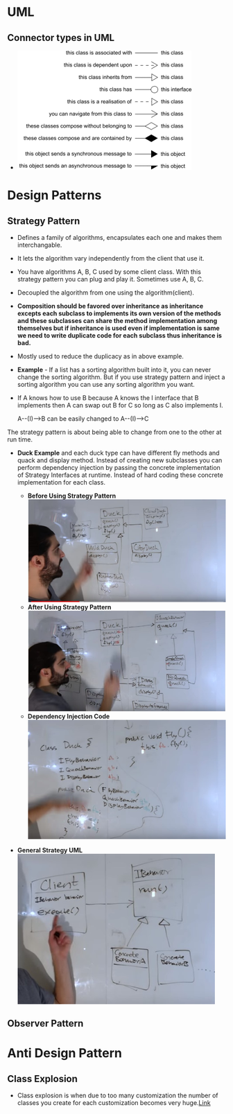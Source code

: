 # UML
##  Connector types in UML
- ![UML](uml1.gif)

# Design Patterns
## Strategy Pattern
- Defines a family of algorithms, encapsulates each one and makes them interchangable.
- It lets the algorithm vary independently from the client that use it.
- You have algorithms A, B, C used by some client class. With this strategy pattern you can plug and play it. Sometimes use A, B, C.
- Decoupled the algorithm from one using the algorithm(client).
- **Composition should be favored over inheritance as inheritance excepts each subclass to implements its own version of the methods and these subclasses can share the method implementation among themselves but if inheritance is used even if implementation is same we need to write duplicate code for each subclass thus inheritance is bad.**
- Mostly used to reduce the duplicacy as in above example.
- **Example** - If a list has a sorting algorithm built into it, you can never change the sorting algorithm. But if you use strategy pattern and inject a sorting algorithm you can use any sorting algorithm you want.

- If A knows how to use B because A knows the I interface that B implements then A can swap out B for C so long as C also implements I.

    A--(I)-->B can be easily changed to A--(I)-->C
     
The strategy pattern is about being able to change from one to the other at run time.

- **Duck Example** and each duck type can have different fly methods and quack and display method. Instead of creating new subclasses you can perform dependency injection by passing the concrete implementation of Strategy Interfaces at runtime. Instead of hard coding these concrete implementation for each class.
  - **Before Using Strategy Pattern**![Before Using Strategy Pattern](strategy_duck_1.jpg)
  - **After Using Strategy Pattern**![After Using Strategy Pattern](strategy_duck_2.jpg)
  - **Dependency Injection Code**![Dependency Injection Code](strategy_duck_3.jpg)

- **General Strategy UML**![General Strategy UML](strategy_general.jpg) 

## Observer Pattern



# Anti Design Pattern

##  Class Explosion
- Class explosion is when due to too many customization the number of classes you create for each customization becomes very huge.[Link](https://www.brevitaz.com/class-explosion-design-anti-pattern/)